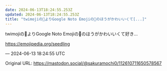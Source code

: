 ```yaml
---
date: 2024-06-13T18:24:55.253Z
updated: 2024-06-13T18:24:55.253Z
title: "twimojiの🌱よりGoogle Noto Emojiの🌱のほうがかわいいくて[...]"
---
```


<p>twimojiの🌱よりGoogle Noto Emojiの🌱のほうがかわいいくて好き…</p><p><a href="https://emojipedia.org/seedling" target="_blank" rel="nofollow noopener" translate="no"><span class="invisible">https://</span><span class="">emojipedia.org/seedling</span><span class="invisible"></span></a></p>

&mdash; 2024-06-13 18:24:55 UTC

Original URL: https://mastodon.social/@sakuramochi0/112610711650578567

